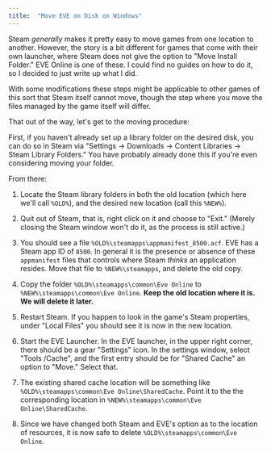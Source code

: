 ```yaml
---
title:  "Move EVE on Disk on Windows"
---
```

Steam *generally* makes it pretty easy to move games from one location to
another. However, the story is a bit different for games that come with their
own launcher, where Steam does not give the option to "Move Install Folder." EVE
Online is one of these. I could find no guides on how to do it, so I decided to
just write up what I did.

With some modifications these steps might be applicable to other games of this
sort that Steam itself cannot move, though the step where you move the files
managed by the game itself will differ.

That out of the way, let's get to the moving procedure:

First, if you haven't already set up a library folder on the desired disk, you
can do so in Steam via "Settings &rarr; Downloads &rarr; Content Libraries
&rarr; Steam Library Folders." You have probably already done this if you're
even considering moving your folder.

From there:

1. Locate the Steam library folders in both the old location (which here we'll
   call `%OLD%`), and the desired new location (call this `%NEW%`).

2. Quit out of Steam, that is, right click on it and choose to "Exit." (Merely
   closing the Steam window won't do it, as the process is still active.)

3. You should see a file `%OLD%\steamapps\appmanifest_8500.acf`. EVE has a Steam
   app ID of `8500`. In general it is the presence or absence of these
   `appmanifest` files that controls where Steam *thinks* an application
   resides. Move that file to `%NEW%\steamapps`, and delete the old copy.

4. Copy the folder `%OLD%\steamapps\common\Eve Online` to
   `%NEW%\steamapps\common\Eve Online`. **Keep the old location where it is. We
   will delete it later.**

5. Restart Steam. If you happen to look in the game's Steam properties, under
   "Local Files" you should see it is now in the new location.

6. Start the EVE Launcher. In the EVE launcher, in the upper right corner, there
   should be a gear "Settings" icon. In the settings window, select "Tools
   /Cache", and the first entry should be for "Shared Cache" an option to
   "Move." Select that.

7. The existing shared cache location will be something like
   `%OLD%\steamapps\common\Eve Online\SharedCache`. Point it to the the
   corresponding location in `%NEW%\steamapps\common\Eve Online\SharedCache`.

8. Since we have changed both Steam and EVE's option as to the location of
   resources, it is now safe to delete `%OLD%\steamapps\common\Eve Online`.
